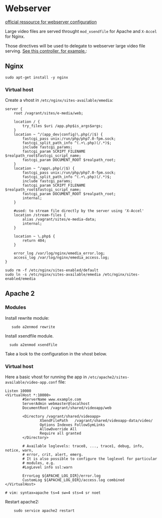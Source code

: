 # Webserver

[official ressource for webserver configuration](https://symfony.com/doc/current/setup/web_server_configuration.html)

Large video files are served throught `mod_xsendfile` for Apache and `X-Accel` for Nginx.

Those directives will be used to delegate to webserver large video file serving. [See this controller, for example.](../src/AppBundle/Controller/StreamController.php): 

## Nginx

    sudo apt-get install -y nginx

### Virtual host

Create a vhost in `/etc/nginx/sites-available/emedia`:
    
    server {
        root /vagrant/sites/e-media/web;
    
        location / {
            try_files $uri /app.php$is_args$args;
        }
        location ~ ^/(app_dev|config)\.php(/|$) {
            fastcgi_pass unix:/run/php/php7.0-fpm.sock;
            fastcgi_split_path_info ^(.+\.php)(/.*)$;
            include fastcgi_params;
            fastcgi_param SCRIPT_FILENAME $realpath_root$fastcgi_script_name;
            fastcgi_param DOCUMENT_ROOT $realpath_root;
        }
        location ~ ^/app\.php(/|$) {
            fastcgi_pass unix:/run/php/php7.0-fpm.sock;
            fastcgi_split_path_info ^(.+\.php)(/.*)$;
            include fastcgi_params;
            fastcgi_param SCRIPT_FILENAME $realpath_root$fastcgi_script_name;
            fastcgi_param DOCUMENT_ROOT $realpath_root;
            internal;
        }
    
        #used: to stream file directly by the server using 'X-Accel'
        location /stream-files {
            alias /vagrant/sites/e-media-data;
            internal;
        }
    
        location ~ \.php$ {
            return 404;
        }
    
        error_log /var/log/nginx/emedia_error.log;
        access_log /var/log/nginx/emedia_access.log;
    }

    sudo rm -f /etc/nginx/sites-enabled/default 
    sudo ln -s /etc/nginx/sites-available/emedia /etc/nginx/sites-enabled/emedia


## Apache 2

### Modules

Install rewrite module: 
       
       sudo a2enmod rewrite
       
Install xsendfile module.
              
      sudo a2enmod xsendfile

Take a look to the configuration in the vhost below.

### Virtual host

Here a basic vhost for running the app in `/etc/apache2/sites-available/video-app.conf` file:

    Listen 10000
    <VirtualHost *:10000>
            #ServerName www.example.com
            ServerAdmin webmaster@localhost
            DocumentRoot /vagrant/shared/videoapp/web
    
            <Directory /vagrant/shared/videoapp>
                    XSendFilePath   /vagrant/shared/videoapp-data/video/
                    Options Indexes FollowSymLinks
                    AllowOverride All
                    Require all granted
            </Directory>
    
            # Available loglevels: trace8, ..., trace1, debug, info, notice, warn,
            # error, crit, alert, emerg.
            # It is also possible to configure the loglevel for particular
            # modules, e.g.
            #LogLevel info ssl:warn
    
            ErrorLog ${APACHE_LOG_DIR}/error.log
            CustomLog ${APACHE_LOG_DIR}/access.log combined
    </VirtualHost>
    
    # vim: syntax=apache ts=4 sw=4 sts=4 sr noet
    

Restart apache2:
    
        sudo service apache2 restart 